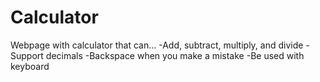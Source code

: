 # Calculator

Webpage with calculator that can...
-Add, subtract, multiply, and divide
-Support decimals
-Backspace when you make a mistake
-Be used with keyboard